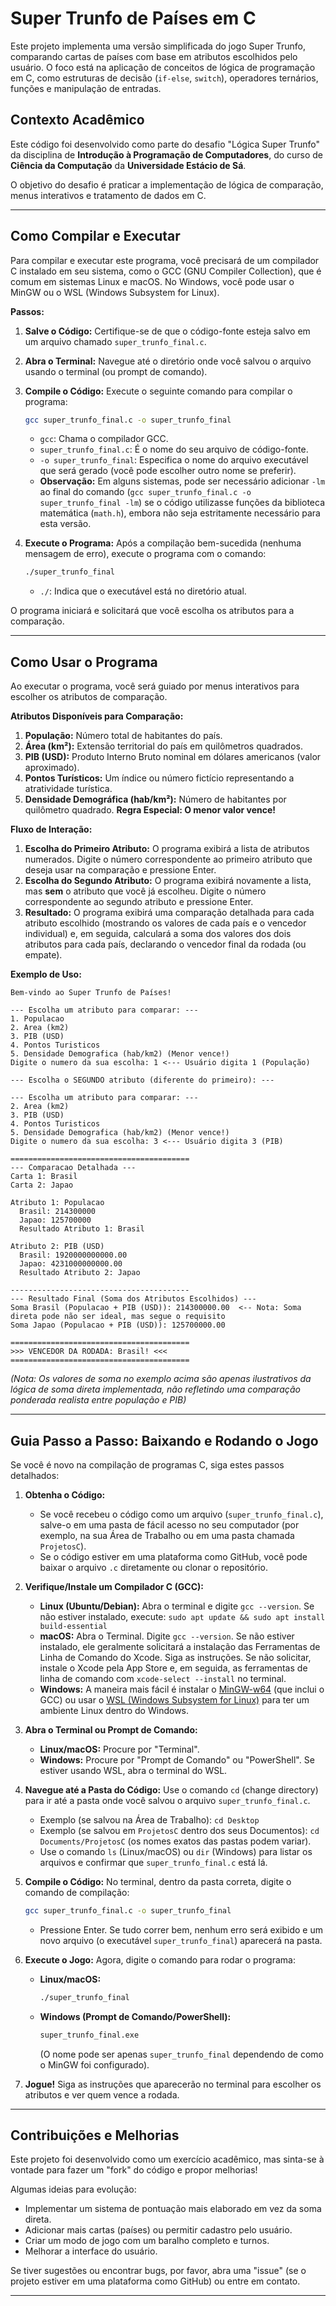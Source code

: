 # Super Trunfo de Países em C

Este projeto implementa uma versão simplificada do jogo Super Trunfo, comparando cartas de países com base em atributos escolhidos pelo usuário. O foco está na aplicação de conceitos de lógica de programação em C, como estruturas de decisão (`if-else`, `switch`), operadores ternários, funções e manipulação de entradas.

## Contexto Acadêmico

Este código foi desenvolvido como parte do desafio "Lógica Super Trunfo" da disciplina de **Introdução à Programação de Computadores**, do curso de **Ciência da Computação** da **Universidade Estácio de Sá**.

O objetivo do desafio é praticar a implementação de lógica de comparação, menus interativos e tratamento de dados em C.

---



## Como Compilar e Executar

Para compilar e executar este programa, você precisará de um compilador C instalado em seu sistema, como o GCC (GNU Compiler Collection), que é comum em sistemas Linux e macOS. No Windows, você pode usar o MinGW ou o WSL (Windows Subsystem for Linux).

**Passos:**

1.  **Salve o Código:** Certifique-se de que o código-fonte esteja salvo em um arquivo chamado `super_trunfo_final.c`.

2.  **Abra o Terminal:** Navegue até o diretório onde você salvou o arquivo usando o terminal (ou prompt de comando).

3.  **Compile o Código:** Execute o seguinte comando para compilar o programa:
    ```bash
    gcc super_trunfo_final.c -o super_trunfo_final
    ```
    *   `gcc`: Chama o compilador GCC.
    *   `super_trunfo_final.c`: É o nome do seu arquivo de código-fonte.
    *   `-o super_trunfo_final`: Especifica o nome do arquivo executável que será gerado (você pode escolher outro nome se preferir).
    *   **Observação:** Em alguns sistemas, pode ser necessário adicionar `-lm` ao final do comando (`gcc super_trunfo_final.c -o super_trunfo_final -lm`) se o código utilizasse funções da biblioteca matemática (`math.h`), embora não seja estritamente necessário para esta versão.

4.  **Execute o Programa:** Após a compilação bem-sucedida (nenhuma mensagem de erro), execute o programa com o comando:
    ```bash
    ./super_trunfo_final
    ```
    *   `./`: Indica que o executável está no diretório atual.

O programa iniciará e solicitará que você escolha os atributos para a comparação.

---



## Como Usar o Programa

Ao executar o programa, você será guiado por menus interativos para escolher os atributos de comparação.

**Atributos Disponíveis para Comparação:**

1.  **População:** Número total de habitantes do país.
2.  **Área (km²):** Extensão territorial do país em quilômetros quadrados.
3.  **PIB (USD):** Produto Interno Bruto nominal em dólares americanos (valor aproximado).
4.  **Pontos Turísticos:** Um índice ou número fictício representando a atratividade turística.
5.  **Densidade Demográfica (hab/km²):** Número de habitantes por quilômetro quadrado. **Regra Especial: O menor valor vence!**

**Fluxo de Interação:**

1.  **Escolha do Primeiro Atributo:** O programa exibirá a lista de atributos numerados. Digite o número correspondente ao primeiro atributo que deseja usar na comparação e pressione Enter.
2.  **Escolha do Segundo Atributo:** O programa exibirá novamente a lista, mas **sem** o atributo que você já escolheu. Digite o número correspondente ao segundo atributo e pressione Enter.
3.  **Resultado:** O programa exibirá uma comparação detalhada para cada atributo escolhido (mostrando os valores de cada país e o vencedor individual) e, em seguida, calculará a soma dos valores dos dois atributos para cada país, declarando o vencedor final da rodada (ou empate).

**Exemplo de Uso:**

```text
Bem-vindo ao Super Trunfo de Países!

--- Escolha um atributo para comparar: ---
1. Populacao
2. Area (km2)
3. PIB (USD)
4. Pontos Turisticos
5. Densidade Demografica (hab/km2) (Menor vence!)
Digite o numero da sua escolha: 1 <--- Usuário digita 1 (População)

--- Escolha o SEGUNDO atributo (diferente do primeiro): ---

--- Escolha um atributo para comparar: ---
2. Area (km2)
3. PIB (USD)
4. Pontos Turisticos
5. Densidade Demografica (hab/km2) (Menor vence!)
Digite o numero da sua escolha: 3 <--- Usuário digita 3 (PIB)

========================================
--- Comparacao Detalhada ---
Carta 1: Brasil
Carta 2: Japao

Atributo 1: Populacao
  Brasil: 214300000
  Japao: 125700000
  Resultado Atributo 1: Brasil

Atributo 2: PIB (USD)
  Brasil: 1920000000000.00
  Japao: 4231000000000.00
  Resultado Atributo 2: Japao

----------------------------------------
--- Resultado Final (Soma dos Atributos Escolhidos) ---
Soma Brasil (Populacao + PIB (USD)): 214300000.00  <-- Nota: Soma direta pode não ser ideal, mas segue o requisito
Soma Japao (Populacao + PIB (USD)): 125700000.00

========================================
>>> VENCEDOR DA RODADA: Brasil! <<<
========================================
```

*(Nota: Os valores de soma no exemplo acima são apenas ilustrativos da lógica de soma direta implementada, não refletindo uma comparação ponderada realista entre população e PIB)*

---

## Guia Passo a Passo: Baixando e Rodando o Jogo

Se você é novo na compilação de programas C, siga estes passos detalhados:

1.  **Obtenha o Código:**
    *   Se você recebeu o código como um arquivo (`super_trunfo_final.c`), salve-o em uma pasta de fácil acesso no seu computador (por exemplo, na sua Área de Trabalho ou em uma pasta chamada `ProjetosC`).
    *   Se o código estiver em uma plataforma como GitHub, você pode baixar o arquivo `.c` diretamente ou clonar o repositório.

2.  **Verifique/Instale um Compilador C (GCC):**
    *   **Linux (Ubuntu/Debian):** Abra o terminal e digite `gcc --version`. Se não estiver instalado, execute: `sudo apt update && sudo apt install build-essential`
    *   **macOS:** Abra o Terminal. Digite `gcc --version`. Se não estiver instalado, ele geralmente solicitará a instalação das Ferramentas de Linha de Comando do Xcode. Siga as instruções. Se não solicitar, instale o Xcode pela App Store e, em seguida, as ferramentas de linha de comando com `xcode-select --install` no terminal.
    *   **Windows:** A maneira mais fácil é instalar o [MinGW-w64](https://www.mingw-w64.org/) (que inclui o GCC) ou usar o [WSL (Windows Subsystem for Linux)](https://learn.microsoft.com/pt-br/windows/wsl/install) para ter um ambiente Linux dentro do Windows.

3.  **Abra o Terminal ou Prompt de Comando:**
    *   **Linux/macOS:** Procure por "Terminal".
    *   **Windows:** Procure por "Prompt de Comando" ou "PowerShell". Se estiver usando WSL, abra o terminal do WSL.

4.  **Navegue até a Pasta do Código:** Use o comando `cd` (change directory) para ir até a pasta onde você salvou o arquivo `super_trunfo_final.c`.
    *   Exemplo (se salvou na Área de Trabalho): `cd Desktop`
    *   Exemplo (se salvou em `ProjetosC` dentro dos seus Documentos): `cd Documents/ProjetosC` (os nomes exatos das pastas podem variar).
    *   Use o comando `ls` (Linux/macOS) ou `dir` (Windows) para listar os arquivos e confirmar que `super_trunfo_final.c` está lá.

5.  **Compile o Código:** No terminal, dentro da pasta correta, digite o comando de compilação:
    ```bash
    gcc super_trunfo_final.c -o super_trunfo_final
    ```
    *   Pressione Enter. Se tudo correr bem, nenhum erro será exibido e um novo arquivo (o executável `super_trunfo_final`) aparecerá na pasta.

6.  **Execute o Jogo:** Agora, digite o comando para rodar o programa:
    *   **Linux/macOS:**
        ```bash
        ./super_trunfo_final
        ```
    *   **Windows (Prompt de Comando/PowerShell):**
        ```bash
        super_trunfo_final.exe
        ```
        (O nome pode ser apenas `super_trunfo_final` dependendo de como o MinGW foi configurado).

7.  **Jogue!** Siga as instruções que aparecerão no terminal para escolher os atributos e ver quem vence a rodada.

---



## Contribuições e Melhorias

Este projeto foi desenvolvido como um exercício acadêmico, mas sinta-se à vontade para fazer um "fork" do código e propor melhorias!

Algumas ideias para evolução:

*   Implementar um sistema de pontuação mais elaborado em vez da soma direta.
*   Adicionar mais cartas (países) ou permitir cadastro pelo usuário.
*   Criar um modo de jogo com um baralho completo e turnos.
*   Melhorar a interface do usuário.

Se tiver sugestões ou encontrar bugs, por favor, abra uma "issue" (se o projeto estiver em uma plataforma como GitHub) ou entre em contato.

---

